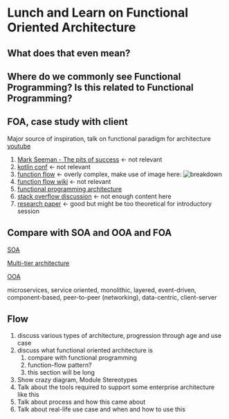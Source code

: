 # Lunch and Learn on Functional Oriented Architecture

## What does that even mean?

## Where do we commonly see Functional Programming? Is this related to Functional Programming?

## FOA, case study with client

Major source of inspiration, talk on functional paradigm for architecture
[youtube](https://www.youtube.com/watch?v=-Q4iuERY28Q)

1. [Mark Seeman - The pits of success](https://www.youtube.com/watch?v=US8QG9I1XW0) <- not relevant
2. [kotlin conf](https://www.youtube.com/watch?v=qI1ctQ0293o) <- not relevant
3. [function flow](https://www.sebokwiki.org/wiki/Logical_Architecture_Model_Development) <- overly complex, make use of image here:
![breakdown](https://www.sebokwiki.org/w/images/sebokwiki-farm!w/d/df/Decomposition_of_Functions_AF_071112%282%29.png)
4. [function flow wiki](https://en.wikipedia.org/wiki/Flow-based_programming) <- not relevant
5. [functional programming architecture](https://www.youtube.com/watch?v=lhI6W65Rrfg)
6. [stack overflow discussion](https://stackoverflow.com/questions/89212/functional-programming-architecture) <- not enough content here
7. [research paper](https://ifs.host.cs.st-andrews.ac.uk/Resources/Notes/Design/FunctionDesign.pdf) <- good but might be too theoretical for introductory session

## Compare with SOA and OOA and FOA
[SOA](https://en.wikipedia.org/wiki/Service-oriented_architecture)

[Multi-tier architecture](https://en.wikipedia.org/wiki/Multitier_architecture)

[OOA](https://www.tutorialride.com/software-architecture-and-design/object-oriented-architecture.htm)

microservices, service oriented, monolithic, layered, event-driven, component-based, peer-to-peer (networking), data-centric, client-server

## Flow
1. discuss various types of architecture, progression through age and use case
2. discuss what functional oriented architecture is
   1. compare with functional programming 
   2. function-flow pattern?
   3. this section will be long
3. Show crazy diagram, Module Stereotypes
4. Talk about the tools required to support some enterprise architecture like this
5. Talk about process and how this came about
6. Talk about real-life use case and when and how to use this
